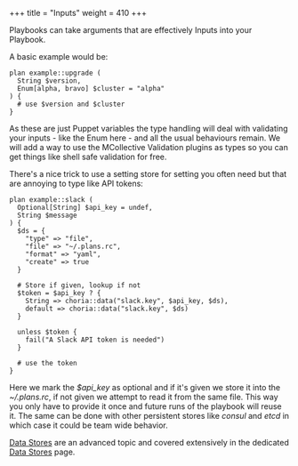 +++
title = "Inputs"
weight = 410
+++

Playbooks can take arguments that are effectively Inputs into your Playbook.

A basic example would be:

```puppet
plan example::upgrade (
  String $version,
  Enum[alpha, bravo] $cluster = "alpha"
) {
  # use $version and $cluster
}
```

As these are just Puppet variables the type handling will deal with validating your inputs - like the Enum here - and all the usual behaviours remain.  We will add a way to use the MCollective Validation plugins as types so you can get things like shell safe validation for free.

There's a nice trick to use a setting store for setting you often need but that are annoying to type like API tokens:

```puppet
plan example::slack (
  Optional[String] $api_key = undef,
  String $message
) {
  $ds = {
    "type" => "file",
    "file" => "~/.plans.rc",
    "format" => "yaml",
    "create" => true
  }

  # Store if given, lookup if not
  $token = $api_key ? {
    String => choria::data("slack.key", $api_key, $ds),
    default => choria::data("slack.key", $ds)
  }

  unless $token {
    fail("A Slack API token is needed")
  }

  # use the token
}
```

Here we mark the *$api_key* as optional and if it's given we store it into the *~/.plans.rc*, if not given we attempt to read it from the same file.  This way you only have to provide it once and future runs of the playbook will reuse it.  The same can be done with other persistent stores like *consul* and *etcd* in which case it could be team wide behavior.

[Data Stores](../data/) are an advanced topic and covered extensively in the dedicated [Data Stores](../data/) page.
